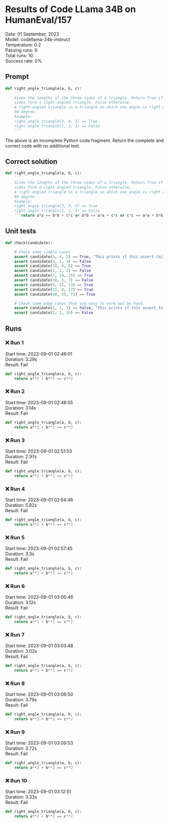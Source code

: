 # Results of Code LLama 34B on HumanEval/157
Date: 01 September, 2023<br />
Model: codellama-34b-instruct<br />
Temperature: 0.2<br />
Passing runs: 0<br />
Total runs: 10<br />
Success rate: 0%
## Prompt
```python
def right_angle_triangle(a, b, c):
    '''
    Given the lengths of the three sides of a triangle. Return True if the three
    sides form a right-angled triangle, False otherwise.
    A right-angled triangle is a triangle in which one angle is right angle or 
    90 degree.
    Example:
    right_angle_triangle(3, 4, 5) == True
    right_angle_triangle(1, 2, 3) == False
    '''
```
The above is an incomplete Python code fragment. Return the complete and correct code with no additional text.
## Correct solution
```python
def right_angle_triangle(a, b, c):
    '''
    Given the lengths of the three sides of a triangle. Return True if the three
    sides form a right-angled triangle, False otherwise.
    A right-angled triangle is a triangle in which one angle is right angle or 
    90 degree.
    Example:
    right_angle_triangle(3, 4, 5) == True
    right_angle_triangle(1, 2, 3) == False
    '''return a*a == b*b + c*c or b*b == a*a + c*c or c*c == a*a + b*b
```
## Unit tests
```python
def check(candidate):

    # Check some simple cases
    assert candidate(3, 4, 5) == True, "This prints if this assert fails 1 (good for debugging!)"
    assert candidate(1, 2, 3) == False
    assert candidate(10, 6, 8) == True
    assert candidate(2, 2, 2) == False
    assert candidate(7, 24, 25) == True
    assert candidate(10, 5, 7) == False
    assert candidate(5, 12, 13) == True
    assert candidate(15, 8, 17) == True
    assert candidate(48, 55, 73) == True

    # Check some edge cases that are easy to work out by hand.
    assert candidate(1, 1, 1) == False, "This prints if this assert fails 2 (also good for debugging!)"
    assert candidate(2, 2, 10) == False
```
## Runs
### ❌ Run 1
Start time: 2023-09-01 02:46:01<br />
Duration: 3.29s<br />
Result: Fail
```python
def right_angle_triangle(a, b, c):
    return a**2 + b**2 == c**2
```
### ❌ Run 2
Start time: 2023-09-01 02:48:55<br />
Duration: 3.14s<br />
Result: Fail
```python
def right_angle_triangle(a, b, c):
    return a**2 + b**2 == c**2
```
### ❌ Run 3
Start time: 2023-09-01 02:51:53<br />
Duration: 2.97s<br />
Result: Fail
```python
def right_angle_triangle(a, b, c):
    return a**2 + b**2 == c**2
```
### ❌ Run 4
Start time: 2023-09-01 02:54:46<br />
Duration: 5.82s<br />
Result: Fail
```python
def right_angle_triangle(a, b, c):
    return a**2 + b**2 == c**2
```
### ❌ Run 5
Start time: 2023-09-01 02:57:45<br />
Duration: 3.3s<br />
Result: Fail
```python
def right_angle_triangle(a, b, c):
    return a**2 + b**2 == c**2
```
### ❌ Run 6
Start time: 2023-09-01 03:00:46<br />
Duration: 3.12s<br />
Result: Fail
```python
def right_angle_triangle(a, b, c):
    return a**2 + b**2 == c**2
```
### ❌ Run 7
Start time: 2023-09-01 03:03:48<br />
Duration: 3.02s<br />
Result: Fail
```python
def right_angle_triangle(a, b, c):
    return a**2 + b**2 == c**2
```
### ❌ Run 8
Start time: 2023-09-01 03:06:50<br />
Duration: 3.79s<br />
Result: Fail
```python
def right_angle_triangle(a, b, c):
    return a**2 + b**2 == c**2
```
### ❌ Run 9
Start time: 2023-09-01 03:09:53<br />
Duration: 3.72s<br />
Result: Fail
```python
def right_angle_triangle(a, b, c):
    return a**2 + b**2 == c**2
```
### ❌ Run 10
Start time: 2023-09-01 03:12:51<br />
Duration: 3.33s<br />
Result: Fail
```python
def right_angle_triangle(a, b, c):
    return a**2 + b**2 == c**2
```
